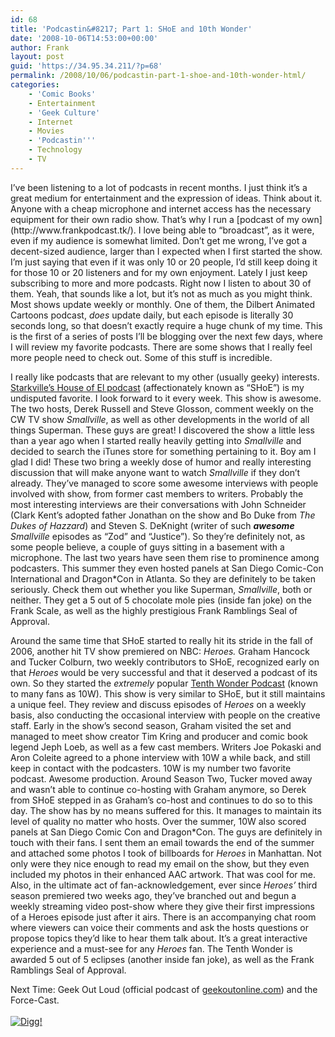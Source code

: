 ```yaml
---
id: 68
title: 'Podcastin&#8217; Part 1: SHoE and 10th Wonder'
date: '2008-10-06T14:53:00+00:00'
author: Frank
layout: post
guid: 'https://34.95.34.211/?p=68'
permalink: /2008/10/06/podcastin-part-1-shoe-and-10th-wonder-html/
categories:
    - 'Comic Books'
    - Entertainment
    - 'Geek Culture'
    - Internet
    - Movies
    - 'Podcastin'''
    - Technology
    - TV
---
```


<div src="v5">I’ve been listening to a lot of podcasts in recent months. I just think it’s a great medium for entertainment and the expression of ideas. Think about it. Anyone with a cheap microphone and internet access has the necessary equipment for their own radio show. That’s why I run a [podcast of my own](http://www.frankpodcast.tk/). I love being able to “broadcast”, as it were, even if my audience is somewhat limited. Don’t get me wrong, I’ve got a decent-sized audience, larger than I expected when I first started the show. I’m just saying that even if it was only 10 or 20 people, I’d still keep doing it for those 10 or 20 listeners and for my own enjoyment. Lately I just keep subscribing to more and more podcasts. Right now I listen to about 30 of them. Yeah, that sounds like a lot, but it’s not as much as you might think. Most shows update weekly or monthly. One of them, the Dilbert Animated Cartoons podcast, <span style="font-style: italic;">does</span> update daily, but each episode is literally 30 seconds long, so that doesn’t exactly require a huge chunk of my time. This is the first of a series of posts I’ll be blogging over the next few days, where I will review my favorite podcasts. There are some shows that I really feel more people need to check out. Some of this stuff is incredible.

I really like podcasts that are relevant to my other (usually geeky) interests. [Starkville’s House of El podcast](http://www.smallvillepodcast.com/) (affectionately known as “SHoE”) is my undisputed favorite. I look forward to it every week. This show is awesome. The two hosts, Derek Russell and Steve Glosson, comment weekly on the CW TV show <span style="font-style: italic;">Smallville</span>, as well as other developments in the world of all things Superman. These guys are great! I discovered the show a little less than a year ago when I started really heavily getting into <span style="font-style: italic;">Smallville</span> and decided to search the iTunes store for something pertaining to it. Boy am I glad I did! These two bring a weekly dose of humor and really interesting discussion that will make anyone want to watch <span style="font-style: italic;">Smallville</span> if they don’t already. They’ve managed to score some awesome interviews with people involved with show, from former cast members to writers. Probably the most interesting interviews are their conversations with John Schneider (Clark Kent’s adopted father Jonathan on the show and Bo Duke from <span style="font-style: italic;">The Dukes of Hazzard</span>) and Steven S. DeKnight (writer of such <span style="font-style: italic;"><span style="font-weight: bold;">awesome </span></span><span style="font-style: italic;">Smallville</span> episodes as “Zod” and “Justice”). So they’re definitely not, as some people believe, a couple of guys sitting in a basement with a microphone. The last two years have seen them rise to prominence among podcasters. This summer they even hosted panels at San Diego Comic-Con International and Dragon\*Con in Atlanta. So they are definitely to be taken seriously. Check them out whether you like Superman, <span style="font-style: italic;">Smallville</span>, both or neither. They get a 5 out of 5 chocolate mole pies (inside fan joke) on the Frank Scale, as well as the highly prestigious Frank Ramblings Seal of Approval.

Around the same time that SHoE started to really hit its stride in the fall of 2006, another hit TV show premiered on NBC: <span style="font-style: italic;">Heroes.</span> Graham Hancock and Tucker Colburn, two weekly contributors to SHoE, recognized early on that <span style="font-style: italic;">Heroes</span> would be very successful and that it deserved a podcast of its own. So they started the <span style="font-style: italic;">extremely</span> popular [Tenth Wonder Podcast](http://www.heroespodcast.com/) (known to many fans as 10W). This show is very similar to SHoE, but it still maintains a unique feel. They review and discuss episodes of <span style="font-style: italic;">Heroes</span> on a weekly basis, also conducting the occasional interview with people on the creative staff. Early in the show’s second season, Graham visited the set and managed to meet show creator Tim Kring and producer and comic book legend Jeph Loeb, as well as a few cast members. Writers Joe Pokaski and Aron Coleite agreed to a phone interview with 10W a while back, and still keep in contact with the podcasters. 10W is my number two favorite podcast. Awesome production. Around Season Two, Tucker moved away and wasn’t able to continue co-hosting with Graham anymore, so Derek from SHoE stepped in as Graham’s co-host and continues to do so to this day. The show has by no means suffered for this. It manages to maintain its level of quality no matter who hosts. Over the summer, 10W also scored panels at San Diego Comic Con and Dragon\*Con. The guys are definitely in touch with their fans. I sent them an email towards the end of the summer and attached some photos I took of billboards for <span style="font-style: italic;">Heroes</span> in Manhattan. Not only were they nice enough to read my email on the show, but they even included my photos in their enhanced AAC artwork. That was cool for me. Also, in the ultimate act of fan-acknowledgement, ever since <span style="font-style: italic;">Heroes’ </span>third season premiered two weeks ago, they’ve branched out and begun a weekly streaming video post-show where they give their first impressions of a Heroes episode just after it airs. There is an accompanying chat room where viewers can voice their comments and ask the hosts questions or propose topics they’d like to hear them talk about. It’s a great interactive experience and a must-see for any <span style="font-style: italic;">Heroes</span> fan. The Tenth Wonder is awarded 5 out of 5 eclipses (another inside fan joke), as well as the Frank Ramblings Seal of Approval.

Next Time: Geek Out Loud (official podcast of [geekoutonline.com](http://www.geekoutonline.com/)) and the Force-Cast.  
[  
![Digg!](http://digg.com/img/badges/100x20-digg-button.gif)  ](http://digg.com/)

</div>